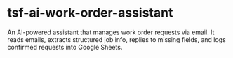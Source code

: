 # tsf-ai-work-order-assistant
An AI-powered assistant that manages work order requests via email. It reads emails, extracts structured job info, replies to missing fields, and logs confirmed requests into Google Sheets.

